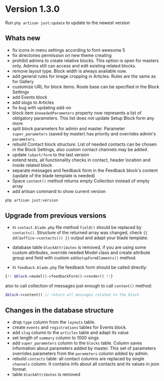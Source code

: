 # Version 1.3.0

Run `php artisan just:update` to update to the newest version

## Whats new

- fix icons in menu settings according to font-awesome 5
- fix directories permission on new theme creating
- prohibit admins to create relative blocks. This option is open for masters only.
Admins still can access and edit existing related blocks.
- remove layout type. Block width is always available now.
- add general rules for image cropping in Articles. Rules are the same as for Gallery
- customize URL for block items. Route base can be specified in the Block Settings
- add Events block
- add slugs to Articles
- fix bug with updating add-on
- block item `$neeededParameters` property now represents a list of obligatory parameters.
This list does not update Setup Block form any more
- split block parameters for admin and master. Parameter `super_parameters` (saved by master) has priority and 
overrides admin's `parameters`.
- rebuild Contact block structure. List of needed contacts can be chosen in the Block Settings, also
custom contact channels may be added.
- update `lubart/form` to the last version
- extend tests, all functionality checks in contact, header location and inside related block
- separate messages and feedback form in the Feedback block's content (update of the blade template is
needed)
- Space `content()` method returns empty Collection instead of empty array
- add artisan command to show current version
```bash
php artisan just:version
```
    
## Upgrade from previous versions

- in `contact.blade.php` file method `field()` should be replaced by `contacts()`. Structure of the 
returned array was changed, check `{{ dd($office->contacts()) }}` output and adapt your blade template.

- database table `blockAttributes` is removed, if you are using some custom attributes, override needed
Model class and create attribute group and field with custom `addSetupFormElements()` method.

- in `feedback.blade.php` file feedback form should be called directly:
```php
{!! $block->model()->feedbackForm()->render() !!}
```
also to call collection of messages just enough to call `content()` method:
```php
$block->content() // return all messages related to the block
```
 

## Changes in the database structure

- drop `type` column from the `layouts` table.
- create `events` and `registrations` tables for Events block.
- add `slug` column to the `articles` table and adapt its value
- set length of `summary` column to 1000 sings
- add `super_parameters` column to the `blocks` table. Column saves information about parameters added by 
master. This set of parameters overrides parameters from the `parameters` column added by admin.
- rebuild `contacts` table: all contact columns are replaced by single `channels` column. It contains info
about all contacts and its values in json format.
- table `blockAttributes` is removed